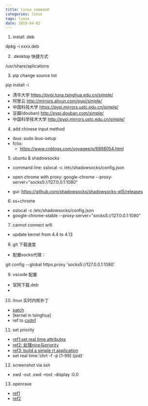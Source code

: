 ```yaml
---
title: linux command
categories: linux
tags: linux
date: 2019-04-02
---
```


1. install .deb 

dpkg -i xxxx.deb

2. .desktop 快捷方式

/usr/share/aplications

3. pip change source list

pip install <package> -i <source-url>

- 清华大学 https://pypi.tuna.tsinghua.edu.cn/simple/
- 阿里云 http://mirrors.aliyun.com/pypi/simple/
- 中国科技大学 https://pypi.mirrors.ustc.edu.cn/simple/
- 豆瓣(douban) http://pypi.douban.com/simple/
- 中国科学技术大学 http://pypi.mirrors.ustc.edu.cn/simple/

4. add chinese input method

- ibus: sudo ibus-setup
- fctix: 
	- https://www.cnblogs.com/voyagee/p/6898054.html

5. ubuntu & shadowsocks

- command line: sslocal -c /etc/shadowsocks/config.json
- open chrome with proxy: google-chrome --proxy-server="socks5://127.0.0.1:1080"

- gui: https://github.com/shadowsocks/shadowsocks-qt5/releases

6.  ss+chrome 

- sslocal -c /etc/shadowsocks/config.json
- google-chrome-stable --proxy-server="socks5://127.0.0.1:1080"

7. cannot connect wifi
	
- update kernel from 4.4 to 4.13

8. git 下载速度

- 配置socks代理：

git config --global https.proxy 'socks5://127.0.0.1:1080'

9. vscode 配置

- 官网下载.deb
- 

10. linux 实时内核补丁

- [patch](https://mirrors.edge.kernel.org/pub/linux/kernel/projects/rt/)
- [kernel in tsinghua]
- ref to [csdn1](https://blog.csdn.net/x356982611/article/details/77370385)

11. set priority

- [ref1:set real time attributes](https://www.cyberciti.biz/faq/howto-set-real-time-scheduling-priority-process/)
- [ref2: 处理nice与priority](https://ubuntuqa.com/article/1176.html)
- [ref3: build a simple rt application](https://wiki.linuxfoundation.org/realtime/documentation/howto/applications/application_base)
- set real time:'chrt -f -p [1-99] {pid}'

12. screenshot via ssh

- xwd -out <name>.xwd -root -display :0.0

13. openrave

- [ref1](https://scaron.info/teaching/installing-openrave-on-ubuntu-16.04.html)
- [ref2](https://fsuarez6.github.io/blog/workstation-setup-xenial/)